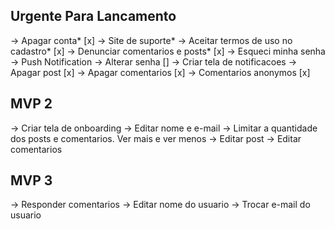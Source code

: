 ## Urgente Para Lancamento

-> Apagar conta\* [x]
-> Site de suporte\*
-> Aceitar termos de uso no cadastro\* [x]
-> Denunciar comentarios e posts\* [x]
-> Esqueci minha senha
-> Push Notification
-> Alterar senha []
-> Criar tela de notificacoes
-> Apagar post [x]
-> Apagar comentarios [x]
-> Comentarios anonymos [x]

## MVP 2

-> Criar tela de onboarding
-> Editar nome e e-mail
-> Limitar a quantidade dos posts e comentarios. Ver mais e ver menos
-> Editar post
-> Editar comentarios

## MVP 3

-> Responder comentarios
-> Editar nome do usuario
-> Trocar e-mail do usuario
